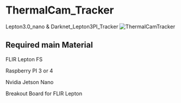 # ThermalCam_Tracker
Lepton3.0_nano &amp; Darknet_Lepton3PI_Tracker
![ThermalCamTracker](https://github.com/wiwao/ThermalCam_Tracker/assets/10741255/df881bc8-a405-490f-85fc-ec7aa3a500c9)
## Required main Material
FLIR Lepton FS

Raspberry PI 3 or 4

Nvidia Jetson Nano

Breakout Board for FLIR Lepton
